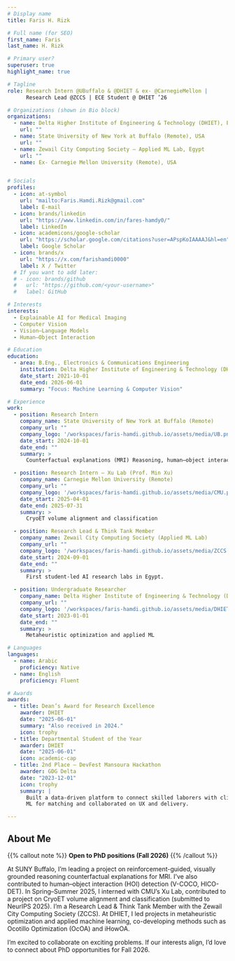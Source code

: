 ```yaml
---
# Display name
title: Faris H. Rizk

# Full name (for SEO)
first_name: Faris
last_name: H. Rizk

# Primary user?
superuser: true
highlight_name: true

# Tagline
role: Research Intern @UBuffalo & @DHIET & ex- @CarnegieMellon |
      Research Lead @ZCCS | ECE Student @ DHIET ’26 

# Organizations (shown in Bio block)
organizations:
  - name: Delta Higher Institute of Engineering & Technology (DHIET), Egypt
    url: ""
  - name: State University of New York at Buffalo (Remote), USA
    url: ""
  - name: Zewail City Computing Society — Applied ML Lab, Egypt
    url: ""
  - name: Ex- Carnegie Mellon University (Remote), USA


# Socials
profiles:
  - icon: at-symbol
    url: "mailto:Faris.Hamdi.Rizk@gmail.com"
    label: E-mail
  - icon: brands/linkedin
    url: "https://www.linkedin.com/in/fares-hamdy0/"
    label: LinkedIn
  - icon: academicons/google-scholar
    url: "https://scholar.google.com/citations?user=APspKoIAAAAJ&hl=en"
    label: Google Scholar
  - icon: brands/x
    url: "https://x.com/farishamdi0000"
    label: X / Twitter
  # If you want to add later:
  # - icon: brands/github
  #   url: "https://github.com/<your-username>"
  #   label: GitHub

# Interests
interests:
  - Explainable AI for Medical Imaging
  - Computer Vision
  - Vision–Language Models
  - Human–Object Interaction

# Education
education:
  - area: B.Eng., Electronics & Communications Engineering
    institution: Delta Higher Institute of Engineering & Technology (DHIET)
    date_start: 2021-10-01
    date_end: 2026-06-01
    summary: "Focus: Machine Learning & Computer Vision"

# Experience
work:
  - position: Research Intern
    company_name: State University of New York at Buffalo (Remote)
    company_url: ""
    company_logo: '/workspaces/faris-hamdi.github.io/assets/media/UB.png'
    date_start: 2024-10-01
    date_end: ""
    summary: >
      Counterfactual explanations (MRI) Reasoning, human–object interaction (HOI) detection

  - position: Research Intern — Xu Lab (Prof. Min Xu)
    company_name: Carnegie Mellon University (Remote)
    company_url: ""
    company_logo: '/workspaces/faris-hamdi.github.io/assets/media/CMU.png'
    date_start: 2025-04-01
    date_end: 2025-07-31
    summary: >
      CryoET volume alignment and classification

  - position: Research Lead & Think Tank Member
    company_name: Zewail City Computing Society (Applied ML Lab)
    company_url: ""
    company_logo: '/workspaces/faris-hamdi.github.io/assets/media/ZCCS.jpeg'
    date_start: 2024-09-01
    date_end: ""
    summary: >
      First student-led AI research labs in Egypt.

  - position: Undergraduate Researcher
    company_name: Delta Higher Institute of Engineering & Technology (DHIET)
    company_url: ""
    company_logo: '/workspaces/faris-hamdi.github.io/assets/media/DHIET.jpg'
    date_start: 2023-01-01
    date_end: ""
    summary: >
      Metaheuristic optimization and applied ML

# Languages
languages:
  - name: Arabic
    proficiency: Native
  - name: English
    proficiency: Fluent

# Awards
awards:
  - title: Dean’s Award for Research Excellence
    awarder: DHIET
    date: "2025-06-01"
    summary: "Also received in 2024."
    icon: trophy
  - title: Departmental Student of the Year
    awarder: DHIET
    date: "2025-06-01"
    icon: academic-cap
  - title: 2nd Place — DevFest Mansoura Hackathon
    awarder: GDG Delta
    date: "2023-12-01"
    icon: trophy
    summary: |
      Built a data-driven platform to connect skilled laborers with clients; used
      ML for matching and collaborated on UX and delivery.

---
```

## About Me

{{% callout note %}}
**Open to PhD positions (Fall 2026)**
{{% /callout %}}

At SUNY Buffalo, I’m leading a project on reinforcement-guided, visually grounded reasoning counterfactual explanations for MRI. I’ve also contributed to human–object interaction (HOI) detection (V-COCO, HICO-DET). In Spring–Summer 2025, I interned with CMU’s Xu Lab, contributed to a project on CryoET volume alignment and classification (submitted to NeurIPS 2025). I’m a Research Lead & Think Tank Member with the Zewail City Computing Society (ZCCS). At DHIET, I led projects in metaheuristic optimization and applied machine learning, co-developing methods such as Ocotillo Optimization (OcOA) and iHowOA.

I’m excited to collaborate on exciting problems. If our interests align, I’d love to connect about PhD opportunities for Fall 2026.